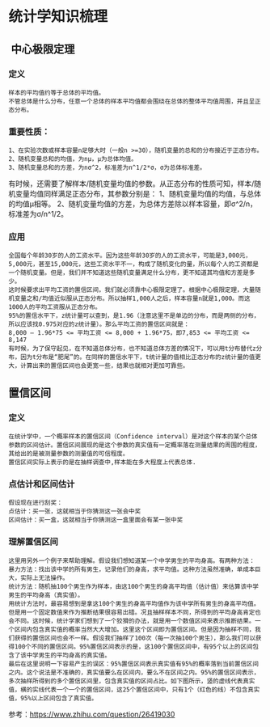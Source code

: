 # 统计学知识梳理

##  中心极限定理
### 定义
	样本的平均值约等于总体的平均值。
	不管总体是什么分布，任意一个总体的样本平均值都会围绕在总体的整体平均值周围，并且呈正态分布。
### 重要性质：
	1、在实验次数或样本容量n足够大时（一般n >=30），随机变量的总和的分布接近于正态分布。
	2、随机变量总和的均值，为nμ，μ为总体均值。
	3、随机变量总和的方差，为nσ^2，标准差为n^1/2*σ，σ为总体标准差。
有时候，还需要了解样本/随机变量均值的参数。从正态分布的性质可知，样本/随机变量均值同样满足正态分布，其参数分别是：
	1、随机变量均值的均值，与总体的均值μ相等。
	2、随机变量均值的方差，为总体方差除以样本容量，即σ^2/n，标准差为σ/n^1/2。
### 应用
	全国每个年龄30岁的人的工资水平。因为这些年龄30岁的人的工资水平，可能是3,000元，5,000元，甚至15,000元，这些工资水平不一，构成了随机变化的量，所以每个人的工资都是一个随机变量。但是，我们并不知道这些随机变量满足什么分布，更不知道其均值和方差是多少。
	这时候要求出平均工资的置信区间，我们就必须靠中心极限定理了。根据中心极限定理，大量随机变量之和/均值近似服从正态分布。所以抽样1,000人之后，样本容量n就是1,000。而这1000人的平均工资服从正态分布。
	95%的置信水平下，z统计量可以查到，是1.96（注意这里不是单边的分布，而是两侧的分布，所以应该找0.975对应的z统计量）。那么平均工资的置信区间就是：
	8,000 – 1.96*75 <= 平均工资 <= 8,000 + 1.96*75，即7,853 <= 平均工资 <= 8,147
	有时候，为了保守起见，在不知道总体分布，也不知道总体方差的情况下，可以用t分布替代z分布，因为t分布是“肥尾”的。在同样的置信水平下，t统计量的值相比正态分布的z统计量的值更大，计算出来的置信区间也会更宽一些，结果也就相对更加可靠些。
## 置信区间
### 定义
	在统计学中，一个概率样本的置信区间（Confidence interval）是对这个样本的某个总体参数的区间估计。置信区间展现的是这个参数的真实值有一定概率落在测量结果的周围的程度，其给出的是被测量参数的测量值的可信程度。
	置信区间实际上表示的是在抽样调查中,样本能在多大程度上代表总体.
### 点估计和区间估计
	假设现在进行刮奖：
	点估计：买一张，这就相当于你猜测这一张会中奖
	区间估计：买一盒，这就相当于你猜测这一盒里面会有某一张中奖
### 理解置信区间
	这里用另外一个例子来帮助理解。假设我们想知道某一个中学男生的平均身高。有两种方法：
	暴力方法：找出该中学的所有男生，记录他们的身高，求平均值。这种方法虽然准确，单成本巨大，实际上无法操作。
	统计方法：随机抽100个男生作为样本，由这100个男生的身高平均值（估计值）来估算该中学男生的平均身高（真实值）。
	用统计方法时，最容易想到是拿这100个男生的身高平均值作为该中学所有男生的身高平均值。但是用一个固定数值来作为推断结果很容易出错。况且抽样样本不同，所得到的平均身高肯定也会不同。这时候，统计学家们想到了一个狡猾的办法，就是用一个数值区间来表示推断结果。一个区间内包含真实值的概率当然大大增加。这里这个区间即为置信区间。但是因为抽样不同，我们获得的置信区间也会不一样。假设我们抽样了100次（每一次抽100个男生），那么我们可以获得100个不同的置信区间。95%置信区间表示的是，这100个置信区间中，有95个以上的区间包含了该中学男生的平均身高的真实值。
	最后在这里说明一下容易产生的误区：95%置信区间表示真实值有95%的概率落到当前置信区间之内。这个说法是不准确的，真实值要么在区间内，要么不在区间之内。95%的置信区间表示，多次抽样所得到的多个置信区间里，包含真实值的区间占比。如下图所示，竖的虚线代表真实值，横的实线代表一个一个的置信区间，这25个置信区间中，只有1个（红色的线）不包含真实值，95%以上区间包含了真实值。

参考：https://www.zhihu.com/question/26419030
	